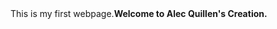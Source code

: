 <!DOCTYPE html>
<html>
    
<head>
<title>
    Test for Milestone Project
</title>
</head>
<body>
    This is my first webpage.<b>Welcome to Alec Quillen's Creation.</b>
</body>
</html>
